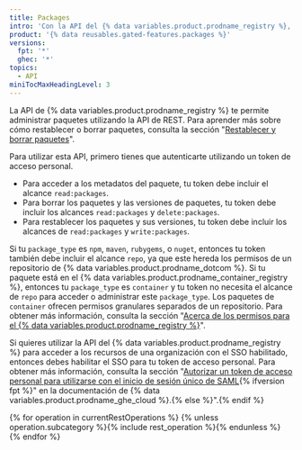 ```yaml
---
title: Packages
intro: 'Con la API del {% data variables.product.prodname_registry %}, puedes administrar paquetes para tus repositorios y organizaciones de {% data variables.product.prodname_dotcom %}.'
product: '{% data reusables.gated-features.packages %}'
versions:
  fpt: '*'
  ghec: '*'
topics:
  - API
miniTocMaxHeadingLevel: 3
---
```


La API de {% data variables.product.prodname_registry %} te permite administrar paquetes utilizando la API de REST. Para aprender más sobre cómo restablecer o borrar paquetes, consulta la sección "[Restablecer y borrar paquetes](/packages/learn-github-packages/deleting-and-restoring-a-package)".

Para utilizar esta API, primero tienes que autenticarte utilizando un token de acceso personal.
  - Para acceder a los metadatos del paquete, tu token debe incluir el alcance `read:packages`.
  - Para borrar los paquetes y las versiones de paquetes, tu token debe incluir los alcances `read:packages` y `delete:packages`.
  - Para restablecer los paquetes y sus versiones, tu token debe incluir los alcances de `read:packages` y `write:packages`.

Si tu `package_type` es `npm`, `maven`, `rubygems`, o `nuget`, entonces tu token también debe incluir el alcance `repo`, ya que este hereda los permisos de un repositorio de {% data variables.product.prodname_dotcom %}. Si tu paquete está en el {% data variables.product.prodname_container_registry %}, entonces tu `package_type` es `container` y tu token no necesita el alcance de `repo` para acceder o administrar este `package_type`. Los paquetes de `container` ofrecen permisos granulares separados de un repositorio. Para obtener más información, consulta la sección "[Acerca de los permisos para el {% data variables.product.prodname_registry %}](/packages/learn-github-packages/about-permissions-for-github-packages#about-scopes-and-permissions-for-package-registries)".

Si quieres utilizar la API del {% data variables.product.prodname_registry %} para acceder a los recursos de una organización con el SSO habilitado, entonces debes habilitar el SSO para tu token de acceso personal. Para obtener más información, consulta la sección "[Autorizar un token de acceso personal para utilizarse con el inicio de sesión único de SAML](/github/authenticating-to-github/authorizing-a-personal-access-token-for-use-with-saml-single-sign-on){% ifversion fpt %}" en la documentación de {% data variables.product.prodname_ghe_cloud %}.{% else %}".{% endif %}

{% for operation in currentRestOperations %}
  {% unless operation.subcategory %}{% include rest_operation %}{% endunless %}
{% endfor %}
